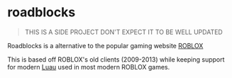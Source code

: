 # roadblocks
> THIS IS A SIDE PROJECT DON'T EXPECT IT TO BE WELL UPDATED
> 
Roadblocks is a alternative to the popular gaming website [ROBLOX](https://www.roblox.com/)

This is based off ROBLOX's old clients (2009-2013) while keeping support for modern [Luau](https://luau.org/) used in most modern ROBLOX games.
